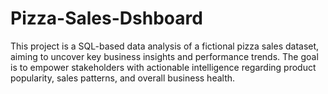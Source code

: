 # Pizza-Sales-Dshboard
This project is a SQL-based data analysis of a fictional pizza sales dataset, aiming to uncover key business insights and performance trends. The goal is to empower stakeholders with actionable intelligence regarding product popularity, sales patterns, and overall business health. 
